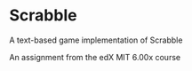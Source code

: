 # Scrabble
A text-based game implementation of Scrabble  
  
  An assignment from the edX MIT 6.00x course
